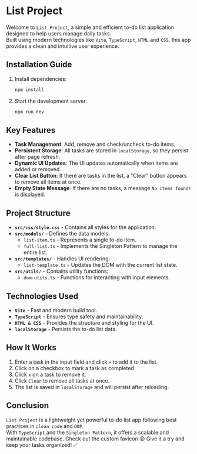 # List Project

Welcome to `List Project`, a simple and efficient to-do list application designed to help users manage daily tasks.  
Built using modern technologies like `Vite`, `TypeScript`, `HTML` and `CSS`, this app provides a clean and intuitive
user experience.

## Installation Guide

1. Install dependencies:
   ```sh
   npm install
   ```
2. Start the development server:
   ```sh
   npm run dev
   ```

## Key Features

- **Task Management**: Add, remove and check/uncheck to-do items.
- **Persistent Storage**: All tasks are stored in `localStorage`, so they persist after page refresh.
- **Dynamic UI Updates**: The UI updates automatically when items are added or removed.
- **Clear List Button**: If there are tasks in the list, a "Clear" button appears to remove all items at once.
- **Empty State Message**: If there are no tasks, a message `No items found!` is displayed.

## Project Structure

- **`src/css/style.css`** - Contains all styles for the application.
- **`src/models/`** - Defines the data models:
    - `list-item.ts` - Represents a single to-do item.
    - `full-list.ts` - Implements the Singleton Pattern to manage the entire list.
- **`src/templates/`** - Handles UI rendering:
    - `list-template.ts` - Updates the DOM with the current list state.
- **`src/utils/`** - Contains utility functions:
    - `dom-utils.ts` - Functions for interacting with input elements.

## Technologies Used

- **`Vite`** - Fast and modern build tool.
- **`TypeScript`** - Ensures type safety and maintainability.
- **`HTML & CSS`** - Provides the structure and styling for the UI.
- **`localStorage`** - Persists the to-do list data.

## How It Works

1. Enter a task in the input field and click `+` to add it to the list.
2. Click on a checkbox to mark a task as completed.
3. Click `x` on a task to remove it.
4. Click `Clear` to remove all tasks at once.
5. The list is saved in `localStorage` and will persist after reloading.

## Conclusion

`List Project` is a lightweight yet powerful to-do list app following best practices in `clean code` and `OOP`.  
With `TypeScript` and the `Singleton Pattern`, it offers a scalable and maintainable codebase.
Check out the custom favicon 😉
Give it a try and keep your tasks organized! ✅
